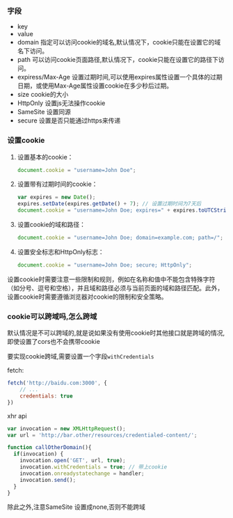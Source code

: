 ### 字段

- key
- value
- domain 指定可以访问cookie的域名,默认情况下，cookie只能在设置它的域名下访问。
- path 可以访问cookie页面路径,默认情况下，cookie只能在设置它的路径下访问。
- expiress/Max-Age 设置过期时间,可以使用expires属性设置一个具体的过期日期，或使用Max-Age属性设置cookie在多少秒后过期。
- size cookie的大小
- HttpOnly 设置js无法操作cookie
- SameSite 设置同源
- secure 设置是否只能通过https来传递

### 设置cookie

1. 设置基本的cookie：

   ```javascript
   document.cookie = "username=John Doe";
   ```

2. 设置带有过期时间的cookie：

   ```javascript
   var expires = new Date();
   expires.setDate(expires.getDate() + 7); // 设置过期时间为7天后
   document.cookie = "username=John Doe; expires=" + expires.toUTCString();
   ```

3. 设置cookie的域和路径：

   ```javascript
   document.cookie = "username=John Doe; domain=example.com; path=/";
   ```

4. 设置安全标志和HttpOnly标志：

   ```javascript
   document.cookie = "username=John Doe; secure; HttpOnly";
   ```

设置cookie时需要注意一些限制和规则，例如在名称和值中不能包含特殊字符（如分号、逗号和空格），并且域和路径必须与当前页面的域和路径匹配。此外，设置cookie时需要遵循浏览器对cookie的限制和安全策略。

### cookie可以跨域吗,怎么跨域

默认情况是不可以跨域的,就是说如果没有使用cookie时其他接口就是跨域的情况,即使设置了cors也不会携带cookie

 要实现cookie跨域,需要设置一个字段`withCredentials`

fetch:

```js
fetch('http://baidu.com:3000', {
    // ...
	credentials: true
})
```

xhr api

```js
var invocation = new XMLHttpRequest();
var url = 'http://bar.other/resources/credentialed-content/';

function callOtherDomain(){
  if(invocation) {
    invocation.open('GET', url, true);
    invocation.withCredentials = true; // 带上cookie
    invocation.onreadystatechange = handler;
    invocation.send();
  }
}
```

除此之外,注意SameSite 设置成none,否则不能跨域